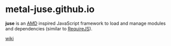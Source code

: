 # metal-juse.github.io

**juse** is an [AMD][] inspired JavaScript framework to load and manage modules and dependencies (similar to [RequireJS][]).

[wiki](http://github.com/metal-juse/metal-juse.github.io/wiki)

[AMD]:			https://github.com/amdjs/amdjs-api/wiki/AMD (Asynchronous Module Definition)
[RequireJS]:	https://requirejs.org/
